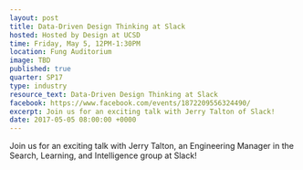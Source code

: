 ```yaml
---
layout: post
title: Data-Driven Design Thinking at Slack
hosted: Hosted by Design at UCSD
time: Friday, May 5, 12PM-1:30PM
location: Fung Auditorium
image: TBD
published: true
quarter: SP17
type: industry
resource_text: Data-Driven Design Thinking at Slack
facebook: https://www.facebook.com/events/1872209556324490/
excerpt: Join us for an exciting talk with Jerry Talton of Slack!
date: 2017-05-05 08:00:00 +0000
---
```

Join us for an exciting talk with Jerry Talton, an Engineering Manager in the Search, Learning, and Intelligence group at Slack!
